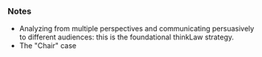 
### Notes

* Analyzing from multiple perspectives and communicating persuasively to different audiences: this is the foundational thinkLaw strategy.
* The "Chair" case


